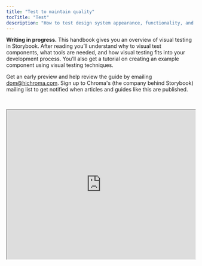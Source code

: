 ```yaml
---
title: "Test to maintain quality"
tocTitle: "Test"
description: "How to test design system appearance, functionality, and accessibility"
---
```


**Writing in progress.** This handbook gives you an overview of visual testing in Storybook. After reading you’ll understand why to visual test components, what tools are needed, and how visual testing fits into your development process. You’ll also get a tutorial on creating an example component using visual testing techniques.

Get an early preview and help review the guide by emailing [dom@hichroma.com](mailto:dom@hichroma.com). Sign up to Chroma's (the company behind Storybook) mailing list to get notified when articles and guides like this are published.

<iframe style="height:400px;width:100%;max-width:800px;margin:30px auto;" src="https://upscri.be/bface0?as_embed"></iframe>
